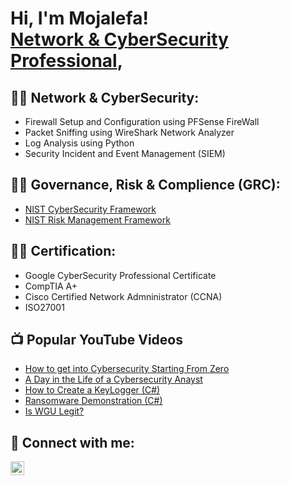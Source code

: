 <h1>Hi, I'm Mojalefa! <br/><a href="https://github.com/mojalefak">Network & CyberSecurity Professional</a>, <a href="https://www.linkedin.com/in/mojalefakholumo/"></a></h1>

<h2>👨‍💻 Network & CyberSecurity:</h2>

- Firewall Setup and Configuration using PFSense FireWall
- Packet Sniffing using WireShark Network Analyzer
- Log Analysis using Python
- Security Incident and Event Management (SIEM)

<h2>👨‍💻 Governance, Risk & Complience (GRC):</h2>

- [NIST CyberSecurity Framework](https://www.nist.gov/news-events/news/2024/02/nist-releases-version-20-landmark-cybersecurity-framework)
- [NIST Risk Management Framework](https://csrc.nist.gov/projects/risk-management/about-rmf)

<h2>👨‍💻 Certification:</h2>

- </b>Google CyberSecurity Professional Certificate</b>
- </b>CompTIA A+</b>
- </b>Cisco Certified Network Admninistrator (CCNA)</b>
- </b>ISO27001</b>

<h2>📺 Popular YouTube Videos</h2>

- [How to get into Cybersecurity Starting From Zero](https://www.youtube.com/watch?v=a83ASGn_V_s)
- [A Day in the Life of a Cybersecurity Anayst](https://www.youtube.com/watch?v=uHy3oM7NnoU)
- [How to Create a KeyLogger (C#)](https://www.youtube.com/watch?v=N-L9hklSlNk)
- [Ransomware Demonstration (C#)](https://www.youtube.com/watch?v=OfvdQeh79s0)
- [Is WGU Legit?](https://www.youtube.com/watch?v=E2MwRWxDBkA)

<h2> 🤳 Connect with me:</h2>


[<img align="left" alt="JoshMadakor | LinkedIn" width="22px" src="https://cdn.jsdelivr.net/npm/simple-icons@v3/icons/linkedin.svg" />][linkedin]

[linkedin]: https://linkedin.com/in/mojalefakholumo

<!--
**mojalefak/mojalefak ** is a ✨ _special_ ✨ repository because its `README.md` (this file) appears on your GitHub profile.

Here are some ideas to get you started:

- 🔭 I’m currently working on ...
- 🌱 I’m currently learning ...
- 👯 I’m looking to collaborate on ...
- 🤔 I’m looking for help with ...
- 💬 Ask me about ...
- 📫 How to reach me: ...
- 😄 Pronouns: ...
- ⚡ Fun fact: ...
-->
